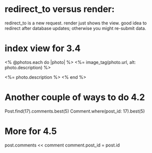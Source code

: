 # redirect_to versus render:
redirect_to is a new request. render just shows the view.
good idea to redirect after database updates; otherwise you might re-submit data.

# index view for 3.4
<% @photos.each do |photo| %>
  <%= image_tag(photo.url, alt: photo.description) %>
  <caption><%= photo.description %></caption>
<% end %>

# Another couple of ways to do 4.2
Post.find(17).comments.best(5)
Comment.where(post_id: 17).best(5)

# More for 4.5
post.comments << comment
comment.post_id = post.id
